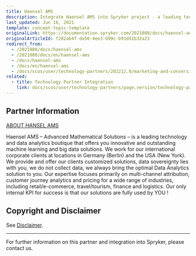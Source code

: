 ```yaml
---
title: Haensel AMS
description: Integrate Haensel AMS into Spryker project - a leading technology and data analytics service  that offers you innovative and outstanding machine learning and big data solutions.
last_updated: Jun 16, 2021
template: concept-topic-template
originalLink: https://documentation.spryker.com/2021080/docs/haensel-ams
originalArticleId: f282ab4f-da56-4ee3-b09c-b91dd1b32a23
redirect_from:
  - /2021080/docs/haensel-ams
  - /2021080/docs/en/haensel-ams
  - /docs/haensel-ams
  - /docs/en/haensel-ams
  - /docs/scos/user/technology-partners/202212.0/marketing-and-conversion/analytics/haensel-ams.html
related:
  - title: Technology Partner Integration
    link: docs/scos/user/technology-partners/page.version/technology-partners.html
---
```


## Partner Information

[ABOUT HANSEL AMS](https://haensel-ams.com/)

Haensel AMS – Advanced Mathematical Solutions – is a leading technology and data analytics boutique that offers you innovative and outstanding machine learning and big data solutions. We work for our international corporate clients at locations in Germany (Berlin) and the USA (New York). We provide and offer our clients customized solutions, data sovereignty lies with you, we do not collect data, we always bring the optimal Data Analytics solution to you. Our expertise focuses primarily on multi-channel attribution, customer journey analytics and pricing for a wide range of industries, including retail/e-commerce, travel/tourism, finance and logistics.
Our only internal KPI for success is that our solutions are fully used by YOU !

## Copyright and Disclaimer

See [Disclaimer](https://github.com/spryker/spryker-documentation).

---
For further information on this partner and integration into Spryker, please contact us.

<div class="hubspot-form js-hubspot-form" data-portal-id="2770802" data-form-id="163e11fb-e833-4638-86ae-a2ca4b929a41" id="hubspot-1"></div>
